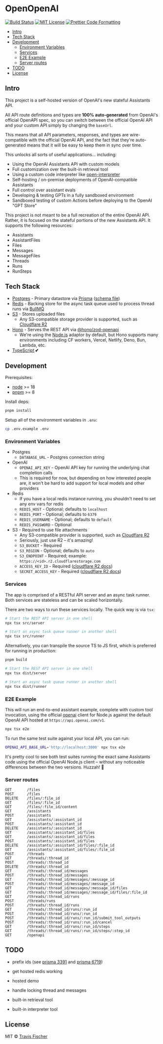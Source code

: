 # OpenOpenAI <!-- omit in toc -->

<p>
  <a href="https://github.com/transitive-bullshit/OpenOpenAI/actions/workflows/test.yml"><img alt="Build Status" src="https://github.com/transitive-bullshit/OpenOpenAI/actions/workflows/test.yml/badge.svg" /></a>
  <a href="https://github.com/transitive-bullshit/OpenOpenAI/blob/main/license"><img alt="MIT License" src="https://img.shields.io/badge/license-MIT-blue" /></a>
  <a href="https://prettier.io"><img alt="Prettier Code Formatting" src="https://img.shields.io/badge/code_style-prettier-brightgreen.svg" /></a>
</p>

- [Intro](#intro)
- [Tech Stack](#tech-stack)
- [Development](#development)
  - [Environment Variables](#environment-variables)
  - [Services](#services)
  - [E2E Example](#e2e-example)
  - [Server routes](#server-routes)
- [TODO](#todo)
- [License](#license)

## Intro

This project is a self-hosted version of OpenAI's new stateful Assistants API.

All API route definitions and types are **100% auto-generated** from OpenAI's official OpenAPI spec, so you can switch between the official OpenAI API and your custom API simply by changing the `baseUrl`.

This means that all API parameters, responses, and types are wire-compatible with the official OpenAI API, and the fact that they're auto-generated means that it will be easy to keep them in sync over time.

This unlocks all sorts of useful applications... including:

- Using the OpenAI Assistants API with custom models
- Full customization over the built-in retrieval tool
- Using a custom code interpreter like [open-interpreter](https://github.com/KillianLucas/open-interpreter)
- Self-hosting / on-premise deployments of OpenAI-compatible Assistants
- Full control over assistant evals
- Developing & testing GPTs in a fully sandboxed environment
- Sandboxed testing of custom Actions before deploying to the OpenAI "GPT Store"

This project is not meant to be a full recreation of the entire OpenAI API. Rather, it is focused on the stateful portions of the new Assistants API. It supports the following resources:

- Assistants
- AssistantFiles
- Files
- Messages
- MessageFiles
- Threads
- Runs
- RunSteps

## Tech Stack

- [Postgres](https://www.postgresql.org) - Primary datastore via [Prisma](https://www.prisma.io) ([schema file](./prisma/schema.prisma))
- [Redis](https://redis.io) - Backing store for the async task queue used to process thread runs via [BullMQ](https://bullmq.io)
- [S3](https://aws.amazon.com/s3) - Stores uploaded files
  - Any S3-compatible storage provider is supported, such as [Cloudflare R2](https://developers.cloudflare.com/r2/)
- [Hono](https://hono.dev) - Serves the REST API via [@hono/zod-openapi](https://github.com/honojs/middleware/tree/main/packages/zod-openapi)
  - We're using the [Node.js](https://hono.dev/getting-started/nodejs) adaptor by default, but Hono supports many environments including CF workers, Vercel, Netlify, Deno, Bun, Lambda, etc.
- [TypeScript](https://www.typescriptlang.org) 💕

## Development

Prerequisites:

- [node](https://nodejs.org/en) >= 18
- [pnpm](https://pnpm.io) >= 8

Install deps:

```bash
pnpm install
```

Setup all of the environment variables in `.env`:

```bash
cp .env.example .env
```

### Environment Variables

- Postgres
  - `DATABASE_URL` - Postgres connection string
- OpenAI
  - `OPENAI_API_KEY` - OpenAI API key for running the underlying chat completion calls
  - This is required for now, but depending on how interested people are, it won't be hard to add support for local models and other providers
- Redis
  - If you have a local redis instance running, you shouldn't need to set any env vars for redis
  - `REDIS_HOST` - Optional; defaults to `localhost`
  - `REDIS_PORT` - Optional; defaults to `6379`
  - `REDIS_USERNAME` - Optional; defaults to `default`
  - `REDIS_PASSWORD` - Optional
- S3 - Required to use file attachments
  - Any S3-compatible provider is supported, such as [Cloudflare R2](https://developers.cloudflare.com/r2/)
  - Seriously, just use R2 – it's amazing!
  - `S3_BUCKET` - Required
  - `S3_REGION` - Optional; defaults to `auto`
  - `S3_ENDPOINT` - Required; example: `https://<id>.r2.cloudflarestorage.com`
  - `ACCESS_KEY_ID` - Required ([cloudflare R2 docs](https://developers.cloudflare.com/r2/api/s3/tokens/))
  - `SECRET_ACCESS_KEY` - Required ([cloudflare R2 docs](https://developers.cloudflare.com/r2/api/s3/tokens/))

### Services

The app is comprised of a RESTful API server and an async task runner. Both services are stateless and can be scaled horizontally.

There are two ways to run these services locally. The quick way is via `tsx`:

```bash
# Start the REST API server in one shell
npx tsx src/server

# Start an async task queue runner in another shell
npx tsx src/runner
```

Alternatively, you can transpile the source TS to JS first, which is preferred for running in production:

```bash
pnpm build

# Start the REST API server in one shell
npx tsx dist/server

# Start an async task queue runner in another shell
npx tsx dist/runner
```

### E2E Example

This will run an end-to-end assistant example, complete with custom tool invocation, using the official [openai](https://github.com/openai/openai-node) client for Node.js against the default OpenAI API hosted at `https://api.openai.com/v1`.

```bash
npx tsx e2e
```

To run the same test suite against your local API, you can run:

```bash
OPENAI_API_BASE_URL='http://localhost:3000' npx tsx e2e
```

It's pretty cool to see both test suites running the exact same Assistants code using the official OpenAI Node.js client – without any noticeable differences between the two versions. Huzzah! 🥳

### Server routes

```
GET       /files
POST      /files
DELETE    /files/:file_id
GET       /files/:file_id
GET       /files/:file_id/content
GET       /assistants
POST      /assistants
GET       /assistants/:assistant_id
POST      /assistants/:assistant_id
DELETE    /assistants/:assistant_id
GET       /assistants/:assistant_id/files
GET       /assistants/:assistant_id/files
POST      /assistants/:assistant_id/files
DELETE    /assistants/:assistant_id/files/:file_id
GET       /assistants/:assistant_id/files/:file_id
POST      /threads
GET       /threads/:thread_id
POST      /threads/:thread_id
DELETE    /threads/:thread_id
GET       /threads/:thread_id/messages
POST      /threads/:thread_id/messages
GET       /threads/:thread_id/messages/:message_id
POST      /threads/:thread_id/messages/:message_id
GET       /threads/:thread_id/messages/:message_id/files
GET       /threads/:thread_id/messages/:message_id/files/:file_id
GET       /threads/:thread_id/runs
POST      /threads/runs
POST      /threads/:thread_id/runs
GET       /threads/:thread_id/runs/:run_id
POST      /threads/:thread_id/runs/:run_id
POST      /threads/:thread_id/runs/:run_id/submit_tool_outputs
POST      /threads/:thread_id/runs/:run_id/cancel
GET       /threads/:thread_id/runs/:run_id/steps
GET       /threads/:thread_id/runs/:run_id/steps/:step_id
GET       /openapi
```

## TODO

- prefix ids (see [prisma 3391](https://github.com/prisma/prisma/issues/3391) and [prisma 6719](https://github.com/prisma/prisma/issues/6719))

- get hosted redis working
- hosted demo
- handle locking thread and messages
- built-in retrieval tool
- built-in interpreter tool

## License

MIT © [Travis Fischer](https://transitivebullsh.it)
